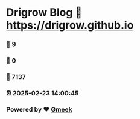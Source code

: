 # Drigrow Blog :link: https://drigrow.github.io 
### :page_facing_up: [9](https://drigrow.github.io/tag.html) 
### :speech_balloon: 0 
### :hibiscus: 7137 
### :alarm_clock: 2025-02-23 14:00:45 
### Powered by :heart: [Gmeek](https://github.com/Meekdai/Gmeek)

